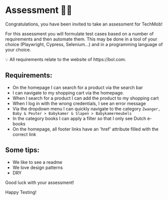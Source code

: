 # Assessment 👩‍💻

Congratulations, you have been invited to take an assessment for TechMob!

For this assessment you will formulate test cases based on a number of requirements and then automate them. This may be done in a tool of your choice (Playwright, Cypress, Selenium...) and in a programming language of your choice.

<aside>
💡 All requirements relate to the website of https://bol.com.
</aside>

## Requirements:

- On the homepage I can search for a product via the search bar
- I can navigate to my shopping cart via the homepage.
- When I search for a product I can add the product to my shopping cart
- When I log in with the wrong credentials, I see an error message
- Via the dropdown menu I can quickly navigate to the category `Zwanger, Baby & Peuter > Babykamer & Slapen > Babykamermeubels`
- In the category books I can apply a filter so that I only see Dutch e-books
- On the homepage, all footer links have an 'href' attribute filled with the correct link

## Some tips:

- We like to see a readme
- We love design patterns
- DRY

Good luck with your assessment!

Happy Testing!